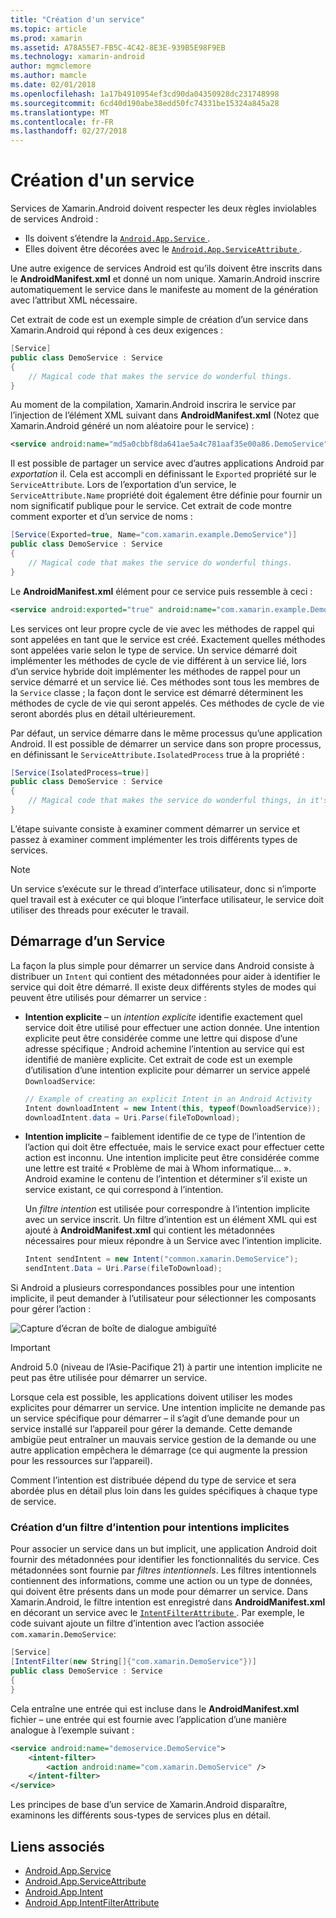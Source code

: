 ```yaml
---
title: "Création d'un service"
ms.topic: article
ms.prod: xamarin
ms.assetid: A78A55E7-FB5C-4C42-8E3E-939B5E98F9EB
ms.technology: xamarin-android
author: mgmclemore
ms.author: mamcle
ms.date: 02/01/2018
ms.openlocfilehash: 1a17b4910954ef3cd90da04350928dc231748998
ms.sourcegitcommit: 6cd40d190abe38edd50fc74331be15324a845a28
ms.translationtype: MT
ms.contentlocale: fr-FR
ms.lasthandoff: 02/27/2018
---
```

# <a name="creating-a-service"></a>Création d'un service

Services de Xamarin.Android doivent respecter les deux règles inviolables de services Android :

* Ils doivent s’étendre la [ `Android.App.Service` ](https://developer.xamarin.com/api/type/Android.App.Service/).
* Elles doivent être décorées avec le [ `Android.App.ServiceAttribute` ](https://developer.xamarin.com/api/type/Android.App.ServiceAttribute/).

Une autre exigence de services Android est qu’ils doivent être inscrits dans le **AndroidManifest.xml** et donné un nom unique. Xamarin.Android inscrire automatiquement le service dans le manifeste au moment de la génération avec l’attribut XML nécessaire.

Cet extrait de code est un exemple simple de création d’un service dans Xamarin.Android qui répond à ces deux exigences :  

```csharp
[Service]
public class DemoService : Service
{
    // Magical code that makes the service do wonderful things.
}
```

Au moment de la compilation, Xamarin.Android inscrira le service par l’injection de l’élément XML suivant dans **AndroidManifest.xml** (Notez que Xamarin.Android généré un nom aléatoire pour le service) :

```xml
<service android:name="md5a0cbbf8da641ae5a4c781aaf35e00a86.DemoService" />
```

Il est possible de partager un service avec d’autres applications Android par _exportation_ il. Cela est accompli en définissant le `Exported` propriété sur le `ServiceAttribute`. Lors de l’exportation d’un service, le `ServiceAttribute.Name` propriété doit également être définie pour fournir un nom significatif publique pour le service. Cet extrait de code montre comment exporter et d’un service de noms :

```csharp
[Service(Exported=true, Name="com.xamarin.example.DemoService")]
public class DemoService : Service
{
    // Magical code that makes the service do wonderful things.
}
```

Le **AndroidManifest.xml** élément pour ce service puis ressemble à ceci :

```xml
<service android:exported="true" android:name="com.xamarin.example.DemoService" />
```

Les services ont leur propre cycle de vie avec les méthodes de rappel qui sont appelées en tant que le service est créé. Exactement quelles méthodes sont appelées varie selon le type de service. Un service démarré doit implémenter les méthodes de cycle de vie différent à un service lié, lors d’un service hybride doit implémenter les méthodes de rappel pour un service démarré et un service lié. Ces méthodes sont tous les membres de la `Service` classe ; la façon dont le service est démarré déterminent les méthodes de cycle de vie qui seront appelés. Ces méthodes de cycle de vie seront abordés plus en détail ultérieurement.

Par défaut, un service démarre dans le même processus qu’une application Android. Il est possible de démarrer un service dans son propre processus, en définissant le `ServiceAttribute.IsolatedProcess` true à la propriété :

```csharp
[Service(IsolatedProcess=true)]
public class DemoService : Service
{
    // Magical code that makes the service do wonderful things, in it's own process!
}
```

L’étape suivante consiste à examiner comment démarrer un service et passez à examiner comment implémenter les trois différents types de services.

> [!NOTE]
> Un service s’exécute sur le thread d’interface utilisateur, donc si n’importe quel travail est à exécuter ce qui bloque l’interface utilisateur, le service doit utiliser des threads pour exécuter le travail.

## <a name="starting-a-service"></a>Démarrage d’un Service

La façon la plus simple pour démarrer un service dans Android consiste à distribuer un `Intent` qui contient des métadonnées pour aider à identifier le service qui doit être démarré. Il existe deux différents styles de modes qui peuvent être utilisés pour démarrer un service :

-   **Intention explicite** &ndash; un _intention explicite_ identifie exactement quel service doit être utilisé pour effectuer une action donnée. Une intention explicite peut être considérée comme une lettre qui dispose d’une adresse spécifique ; Android achemine l’intention au service qui est identifié de manière explicite. Cet extrait de code est un exemple d’utilisation d’une intention explicite pour démarrer un service appelé `DownloadService`:

    ```csharp
    // Example of creating an explicit Intent in an Android Activity
    Intent downloadIntent = new Intent(this, typeof(DownloadService));
    downloadIntent.data = Uri.Parse(fileToDownload);
    ```

-   **Intention implicite** &ndash; faiblement identifie de ce type de l’intention de l’action qui doit être effectuée, mais le service exact pour effectuer cette action est inconnu. Une intention implicite peut être considérée comme une lettre est traité « Problème de mai à Whom informatique... ».
    Android examine le contenu de l’intention et déterminer s’il existe un service existant, ce qui correspond à l’intention.

    Un _filtre intention_ est utilisée pour correspondre à l’intention implicite avec un service inscrit. Un filtre d’intention est un élément XML qui est ajouté à **AndroidManifest.xml** qui contient les métadonnées nécessaires pour mieux répondre à un Service avec l’intention implicite.

    ```csharp
    Intent sendIntent = new Intent("common.xamarin.DemoService");
    sendIntent.Data = Uri.Parse(fileToDownload);
    ```

Si Android a plusieurs correspondances possibles pour une intention implicite, il peut demander à l’utilisateur pour sélectionner les composants pour gérer l’action :

![Capture d’écran de boîte de dialogue ambiguïté](images/creating-a-service-01.png "capture d’écran de boîte de dialogue ambiguïté")

> [!IMPORTANT]
> Android 5.0 (niveau de l’Asie-Pacifique 21) à partir une intention implicite ne peut pas être utilisée pour démarrer un service.

Lorsque cela est possible, les applications doivent utiliser les modes explicites pour démarrer un service. Une intention implicite ne demande pas un service spécifique pour démarrer &ndash; il s’agit d’une demande pour un service installé sur l’appareil pour gérer la demande. Cette demande ambigüe peut entraîner un mauvais service gestion de la demande ou une autre application empêchera le démarrage (ce qui augmente la pression pour les ressources sur l’appareil).

Comment l’intention est distribuée dépend du type de service et sera abordée plus en détail plus loin dans les guides spécifiques à chaque type de service.


### <a name="creating-an-intent-filter-for-implicit-intents"></a>Création d’un filtre d’intention pour intentions implicites

Pour associer un service dans un but implicit, une application Android doit fournir des métadonnées pour identifier les fonctionnalités du service. Ces métadonnées sont fournie par _filtres intentionnels_. Les filtres intentionnels contiennent des informations, comme une action ou un type de données, qui doivent être présents dans un mode pour démarrer un service. Dans Xamarin.Android, le filtre intention est enregistré dans **AndroidManifest.xml** en décorant un service avec le [ `IntentFilterAttribute` ](https://developer.xamarin.com/api/type/Android.App.IntentFilterAttribute/). Par exemple, le code suivant ajoute un filtre d’intention avec l’action associée `com.xamarin.DemoService`:

```csharp
[Service]
[IntentFilter(new String[]{"com.xamarin.DemoService"})]
public class DemoService : Service
{
}
```

Cela entraîne une entrée qui est incluse dans le **AndroidManifest.xml** fichier &ndash; une entrée qui est fournie avec l’application d’une manière analogue à l’exemple suivant :

```xml
<service android:name="demoservice.DemoService">
    <intent-filter>
        <action android:name="com.xamarin.DemoService" />
    </intent-filter>
</service>
```

Les principes de base d’un service de Xamarin.Android disparaître, examinons les différents sous-types de services plus en détail.


## <a name="related-links"></a>Liens associés

- [Android.App.Service](https://developer.xamarin.com/api/type/Android.App.Service/)
- [Android.App.ServiceAttribute](https://developer.xamarin.com/api/type/Android.App.ServiceAttribute/)
- [Android.App.Intent](https://developer.xamarin.com/api/type/Android.Content.Intent/)
- [Android.App.IntentFilterAttribute](https://developer.xamarin.com/api/type/Android.App.IntentFilterAttribute/)
